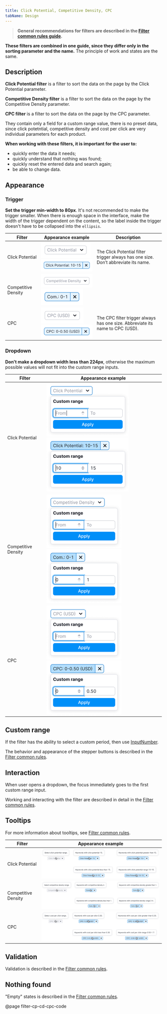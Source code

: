 ```yaml
---
title: Click Potential, Competitive Density, CPC
tabName: Design
---
```


> **General recommendations for filters are described in the [Filter common rules guide](/filter-group/filter-rules/).**

**These filters are combined in one guide, since they differ only in the sorting parameter and the name.** The principle of work and states are the same.

## Description

**Click Potential filter** is a filter to sort the data on the page by the Click Potential parameter.

**Competitive Density filter** is a filter to sort the data on the page by the Competitive Density parameter.

**CPC filter** is a filter to sort the data on the page by the CPC parameter.

They contain only a field for a custom range value, there is no preset data, since click potetntial, competitive density and cost per click are very individual parameters for each product.

**When working with these filters, it is important for the user to:**

- quickly enter the data it needs;
- quickly understand that nothing was found;
- quickly reset the entered data and search again;
- be able to change data.

## Appearance

### Trigger

**Set the trigger min-width to 80px**. It's not recommended to make the trigger smaller. When there is enough space in the interface, make the width of the trigger dependent on the content, so the label inside the trigger doesn't have to be collapsed into the `ellipsis`.

| Filter              | Appearance example                                                    | Description                                                                         |
| ------------------- | --------------------------------------------------------------------- | ----------------------------------------------------------------------------------- |
| Click Potential     | ![default](static/placeholder-cp.png) ![active](static/active-cp.png) | The Click Potential filter trigger always has one size. Don’t abbreviate its name. |
| Competitive Density | ![default](static/placeholder-cd.png) ![active](static/active-cd.png) |                                                                                     |
| CPC                 | ![default](static/placeholder.png) ![active](static/active.png)       | The CPC filter trigger always has one size. Abbreviate its name to CPC (USD).       |

### Dropdown

**Don't make a dropdown width less than 224px**, otherwise the maximum possible values will not fit into the custom range inputs.

| Filter              | Appearance example                                                    |
| ------------------- | --------------------------------------------------------------------- |
| Click Potential     | ![opened cp](static/opened-cp.png) ![filled cp](static/filled-cp.png) |
| Competitive Density | ![opened cd](static/opened-cd.png) ![filled cd](static/filled-cd.png) |
| CPC                 | ![opened cpc](static/opened.png) ![filled cpc](static/filled.png)     |

## Custom range

If the filter has the ability to select a custom period, then use [InputNumber](/components/input-number/).

The behavior and appearance of the stepper buttons is described in the [Filter common rules](/filter-group/filter-rules/).

## Interaction

When user opens a dropdown, the focus immediately goes to the first custom range input.

Working and interacting with the filter are described in detail in the [Filter common rules](/filter-group/filter-rules/).

## Tooltips

For more information about tooltips, see [Filter common rules](/filter-group/filter-rules/).

| Filter              | Appearance example                     |
| ------------------- | -------------------------------------- |
| Click Potential     | ![tooltips cp](static/tooltips-cp.png) |
| Competitive Density | ![tooltips cd](static/tooltips-cd.png) |
| CPC                 | ![tooltips cpc](static/tooltips.png)   |

## Validation

Validation is described in the [Filter common rules](/filter-group/filter-rules/).

## Nothing found

"Empty" states is described in the [Filter common rules](/filter-group/filter-rules/).

@page filter-cp-cd-cpc-code
